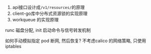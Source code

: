 1. api接口设计成`/v1/resources/`的原理
2. client-go库中分布式资源锁的实现原理
3. workqueue 的实现原理

runc 磁盘分配, init 启动命令与信号转发机制

如何手动模拟指定 pod 断网, 然后恢复? 不考虑calico 的网络策略, 只使用 iptables

